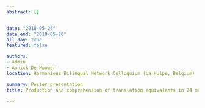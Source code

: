 ```yaml
---
abstract: []


date: "2018-05-24"
date_end: "2018-05-26"
all_day: true
featured: false

authors: 
- admin
- Annick De Houwer
location: Harmonious Bilingual Network Colloquium (La Hulpe, Belgium)

summary: Poster presentation
title: Production and comprehension of translation equivalents in 24 months old bilingual toddlers - An investigation on the basis of M-CDI and FRAKIS data

---
```

